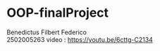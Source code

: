 # OOP-finalProject

Benedictus Filbert Federico <br />
2502005263
video :
https://youtu.be/6cttg-C2134
